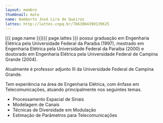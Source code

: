 ```yaml
---
layout: membro
thumbnail: male
name: Wamberto José Lira de Queiroz
lattes: http://lattes.cnpq.br/7663004390139625
---
```


[{{ page.name }}]({{ page.lattes }}) possui graduação em Engenharia Elétrica pela Universidade Federal da Paraíba (1997), mestrado em Engenharia Elétrica pela Universidade Federal da Paraíba (2000) e doutorado em Engenharia Elétrica pela Universidade Federal de Campina Grande (2004).

Atualmente é professor adjunto III da Universidade Federal de Campina Grande.

Tem experiência na área de Engenharia Elétrica, com ênfase em Telecomunicações, atuando principalmente nos seguintes temas.

* Processamento Espacial de Sinais
* Modelagem de Canais
* Técnicas de Diversidade em Modulação
* Estimação de Parâmetros para Telecomunicações
